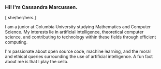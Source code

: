 ### Hi! I'm Cassandra Marcussen. 
\[ she/her/hers \]

I am a junior at Columbia University studying Mathematics and Computer Science. My interests lie in artificial intelligence, theoretical computer science, and contributing to technology within these fields through efficient computing. 

I'm passionate about open source code, machine learning, and the moral and ethical queries surrounding the use of artificial intelligence. A fun fact about me is that I play the cello.

<!--
**cassmarcussen/cassmarcussen** is a ✨ _special_ ✨ repository because its `README.md` (this file) appears on your GitHub profile.

Here are some ideas to get you started:

- 🔭 I’m currently working on ...
- 🌱 I’m currently learning ...
- 👯 I’m looking to collaborate on ...
- 🤔 I’m looking for help with ...
- 💬 Ask me about ...
- 📫 How to reach me: ...
- 😄 Pronouns: ...
- ⚡ Fun fact: ...
-->
